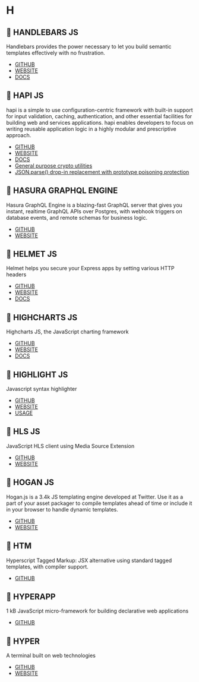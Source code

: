 # H

## :rocket: HANDLEBARS JS

Handlebars provides the power necessary to let you build semantic templates effectively with no frustration.

* [GITHUB](https://github.com/wycats/handlebars.js/)
* [WEBSITE](https://handlebarsjs.com/)
* [DOCS](https://handlebarsjs.com/reference.html)

## :rocket: HAPI JS

hapi is a simple to use configuration-centric framework with built-in support for input validation, caching, authentication, and other essential facilities for building web and services applications. hapi enables developers to focus on writing reusable application logic in a highly modular and prescriptive approach.

* [GITHUB](https://github.com/hapijs/hapi)
* [WEBSITE](https://hapijs.com/)
* [DOCS](https://hapijs.com/tutorials)
* [General purpose crypto utilities](https://github.com/hapijs/cryptiles)
* [JSON.parse() drop-in replacement with prototype poisoning protection](https://github.com/hapijs/bourne)

## :rocket: HASURA GRAPHQL ENGINE

Hasura GraphQL Engine is a blazing-fast GraphQL server that gives you instant, realtime GraphQL APIs over Postgres, with webhook triggers on database events, and remote schemas for business logic.

* [GITHUB](https://github.com/hasura/graphql-engine)
* [WEBSITE](https://hasura.io)

## :rocket: HELMET JS

Helmet helps you secure your Express apps by setting various HTTP headers

* [GITHUB](https://github.com/helmetjs/helmet)
* [WEBSITE](https://helmetjs.github.io/)
* [DOCS](https://helmetjs.github.io/docs/)

## :rocket: HIGHCHARTS JS

Highcharts JS, the JavaScript charting framework

* [GITHUB](https://github.com/highcharts/highcharts)
* [WEBSITE](https://www.highcharts.com/)
* [DOCS](https://www.highcharts.com/docs/)

## :rocket: HIGHLIGHT JS

Javascript syntax highlighter

* [GITHUB](https://github.com/highlightjs/highlight.js)
* [WEBSITE](https://highlightjs.org/)
* [USAGE](https://highlightjs.org/usage/)

## :rocket: HLS JS

JavaScript HLS client using Media Source Extension

* [GITHUB](https://github.com/video-dev/hls.js)
* [WEBSITE](https://hls-js.netlify.com/demo/)

## :rocket: HOGAN JS

Hogan.js is a 3.4k JS templating engine developed at Twitter. Use it as a part of your asset packager to compile templates ahead of time or include it in your browser to handle dynamic templates.

* [GITHUB](https://github.com/twitter/hogan.js)
* [WEBSITE](http://twitter.github.io/hogan.js/)

## :rocket: HTM

Hyperscript Tagged Markup: JSX alternative using standard tagged templates, with compiler support.

* [GITHUB](https://github.com/developit/htm)

## :rocket: HYPERAPP

1 kB JavaScript micro-framework for building declarative web applications

* [GITHUB](https://github.com/jorgebucaran/hyperapp)

## :rocket: HYPER

A terminal built on web technologies

* [GITHUB](https://github.com/zeit/hyper)
* [WEBSITE](https://hyper.is/)